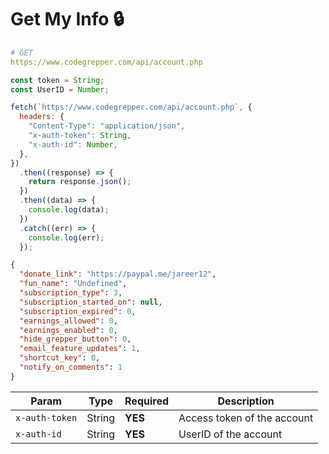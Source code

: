 # Get My Info 🔒

```yaml
# GET
https://www.codegrepper.com/api/account.php
```

```js
const token = String;
const UserID = Number;

fetch(`https://www.codegrepper.com/api/account.php`, {
  headers: {
    "Content-Type": "application/json",
    "x-auth-token": String,
    "x-auth-id": Number,
  },
})
  .then((response) => {
    return response.json();
  })
  .then((data) => {
    console.log(data);
  })
  .catch((err) => {
    console.log(err);
  });
```

```json
{
  "donate_link": "https://paypal.me/jareer12",
  "fun_name": "Undefined",
  "subscription_type": 3,
  "subscription_started_on": null,
  "subscription_expired": 0,
  "earnings_allowed": 0,
  "earnings_enabled": 0,
  "hide_grepper_button": 0,
  "email_feature_updates": 1,
  "shortcut_key": 0,
  "notify_on_comments": 1
}
```

| Param          | Type   | Required | Description                 |
| -------------- | ------ | -------- | --------------------------- |
| `x-auth-token` | String | **YES**  | Access token of the account |
| `x-auth-id`    | String | **YES**  | UserID of the account       |
